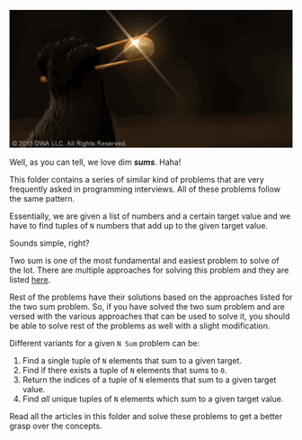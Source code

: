 <p align="center">
<img src="../../Images/n-sum.gif" width="600">
</p>

Well, as you can tell, we love dim ***sums***. Haha!

This folder contains a series of similar kind of problems that are very frequently asked in programming interviews. All of these problems follow the same pattern.

Essentially, we are given a list of numbers and a certain target value and we have to find tuples of `N` numbers that add up to the given target value.

Sounds simple, right?

Two sum is one of the most fundamental and easiest problem to solve of the lot. There are multiple approaches for solving this problem and they are listed [here](2Sum/README.md).

Rest of the problems have their solutions based on the approaches listed for the two sum problem. So, if you have solved the two sum problem and are versed with the various approaches that can be used to solve it, you should be able to solve rest of the problems as well with a slight modification.

Different variants for a given `N Sum` problem can be:

1. Find a single tuple of `N` elements that sum to a given target.
2. Find if there exists a tuple of `N` elements that sums to `0`.
3. Return the indices of a tuple of `N` elements that sum to a given target value.
4. Find *all* unique tuples of `N` elements which sum to a given target value.

Read all the articles in this folder and solve these problems to get a better grasp over the concepts.
